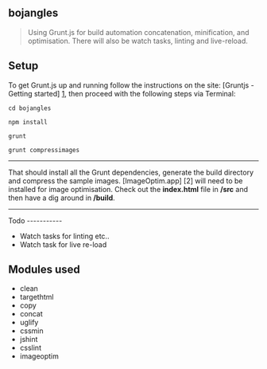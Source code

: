 bojangles
---------------

> Using Grunt.js for build automation concatenation, minification, and optimisation. There will also be watch tasks, linting and live-reload.

Setup
-----------

To get Grunt.js up and running follow the instructions on the site: [Gruntjs - Getting started] [1], then proceed with the following steps via Terminal:

```
cd bojangles
```
```
npm install
```
```
grunt
```
```
grunt compressimages
```
<hr>
That should install all the Grunt dependencies, generate the build directory and compress the sample images. [ImageOptim.app] [2] will need to be installed for image optimisation. Check out the <b>index.html</b> file in <b>/src</b> and then have a dig around in <b>/build</b>.
<hr>
Todo
-----------

* Watch tasks for linting etc..
* Watch task for live re-load

Modules used
-----------
* clean
* targethtml
* copy
* concat
* uglify
* cssmin
* jshint
* csslint
* imageoptim

[1]: http://gruntjs.com/getting-started
[2]: http://imageoptim.com
